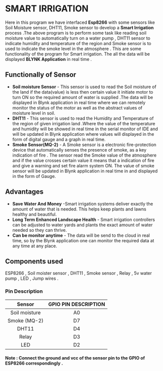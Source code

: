 # SMART IRRIGATION


Here in this program we have interfaced  **Esp8266** with some sensors like Soil Moisture sensor, DHT11, Smoke sensor to develop a **Smart Irrigation** process .The above program is to perform some task like reading soil moisture value to automatically turn on a water pump , DHT11 sensor to indicate humidity and temperature of the region and Smoke sensor is to used to indicate the smoke level in the atmosphere . This are some functionality of the program for Smart irrigation. The all the data will be displayed **BLYNK Application** in real time .

## Functionally of Sensor
- **Soil moisture Sensor** - This sensor is used to read the Soil moisture of the land if the data(value) is less then certain value it initiate motor to turn ON so the required amount of water is supplied .The data will be displayed in Blynk application in real time where we can remotely monitor the status of the motor as well as the abstract values of moisture level in soil.
- **DHT11** - This sensor is used to read the Humidity and  Temperature of the region of given irrigation land .Where the value of the temperature and humidity will be showed in real time in the serial monitor of IDE and will be updated in Blynk application where values will displayed in the form of digital gauge and a graph  in real time.
- **Smoke Sensor(MQ-2)** - A Smoke sensor is a electronic fire-protection device that automatically senses the presence of smoke, as a key indication of fire . The sensor read the Smoke value of the atmosphere and if the value crosses certain value it means that a indication of fire and give a warning and set fire alarm system ON. The value of smoke sensor will be updated in Blynk application in real time in and displayed in the form of Gauge.

## Advantages

- **Save Water And Money** -Smart irrigation systems deliver exactly the amount of water that is needed. This helps keep plants and lawns healthy and beautiful.
- **Long Term Enhanced Landscape Health** - Smart irrigation controllers can be adjusted to water yards and plants the exact amount of water needed so they can thrive.
- **Can be monitor anytime** - The data will be send to the cloud in real time, so by the Blynk application one can monitor the required data at any time at any place.

## Components used 
ESP8266 , Soil moister sensor , DHT11 , Smoke sensor , Relay , 5v water pump , LED , Jump wires . 

### Pin Description
| **Sensor** | **GPIO PIN DESCRIPTION** |
|:----:|:----:|
|Soil moisture| A0|
|Smoke (MQ-2)|D7|
|DHT11|D4|
|Relay|D3|
|LED|D2|
#### Note : Connect the ground and vcc of the sensor pin to the GPIO of ESP8266 correspondingly .